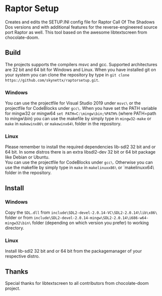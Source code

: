 # Raptor Setup
Creates and edits the SETUP.INI config file for Raptor Call Of The Shadows Dos versions and
with additional features for the reverse-engineered source port Raptor as well.
This tool based on the awesome libtextscreen from chocolate-doom.

## Build
The projects supports the compilers msvc and gcc. Supported architectures are 32 bit and 64 bit
for Windows and Linux. When you have installed git on your system you can clone the repository 
by type in `git clone https://github.com/skynettx/raptorsetup.git`.

### Windows
You can use the projectfile for Visual Studio 2019 under `msvc\` or the projectfile for CodeBlocks under `gcc\`.
When you have set the PATH variable for mingw32 or mingw64 `set PATH=C:\mingw\bin;%PATH%` (where PATH=path to mingw\bin) you can use the makefile by simply type in `mingw32-make` or `make` in `makewinx86\` or 
`makewinx64\` folder in the repository. 

### Linux
Please remember to install the required dependencies lib-sdl2 32 bit and or 64 bit. In some distros there is an extra libsdl2-dev 32 bit or 64 bit package like Debian or Ubuntu.  
You can use the projectfile for CodeBlocks under `gcc\`.
Otherwise you can use the makefile by simply type in `make` in `makelinuxx86\` or `makelinuxx64\ folder in the repository.

## Install

### Windows
Copy the `SDL.dll` from `include\SDL2-devel-2.0.14-VC\SDL2-2.0.14\lib\x86\` folder or from `include\SDL2-devel-2.0.14-mingw\SDL2-2.0.14\i686-w64-mingw32\bin\` folder (depending on which version you prefer) to working 
directory.

### Linux
Install lib-sdl2 32 bit and or 64 bit from the packagemanager of your respective distro.

## Thanks
Special thanks for libtextscreen to all contributors from chocolate-doom project.